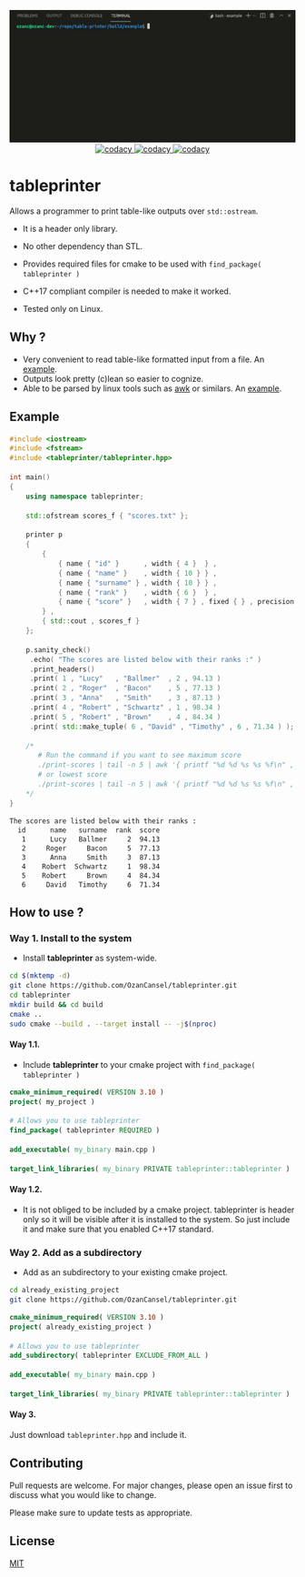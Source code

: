 <p align="center">
  <img src="gif/showcase-1.gif"/>
  <a href="https://github.com/OzanCansel/tableprinter/actions/workflows/cmake-linux.yml">
    <img src="https://github.com/OzanCansel/tableprinter/actions/workflows/cmake-linux.yml/badge.svg" alt="codacy"/>
  </a>
  
  <a href="https://github.com/OzanCansel/tableprinter/actions/workflows/cmake-windows.yml">
    <img src="https://github.com/OzanCansel/tableprinter/actions/workflows/cmake-windows.yml/badge.svg" alt="codacy"/>
  </a>
  
  <a href="https://github.com/OzanCansel/tableprinter/actions/workflows/cmake-macos.yml">
    <img src="https://github.com/OzanCansel/tableprinter/actions/workflows/cmake-macos.yml/badge.svg" alt="codacy"/>
  </a>
</p>

# tableprinter
Allows a programmer to print table-like outputs over `std::ostream`.

- It is a header only library.

- No other dependency than STL.

- Provides required files for cmake to be used with `find_package( tableprinter )`

- C++17 compliant compiler is needed to make it worked.

- Tested only on Linux.

## Why ?
- Very convenient to read table-like formatted input from a file. An [example](https://github.com/OzanCansel/tableprinter/blob/master/example/read-scores.cpp).
- Outputs look pretty (c)lean so easier to cognize.
- Able to be parsed by linux tools such as [awk](https://www.gnu.org/software/gawk/) or similars. An [example](https://github.com/OzanCansel/tableprinter/blob/master/example/print-scores.cpp#L33-L38).

## Example

``` C++
#include <iostream>
#include <fstream>
#include <tableprinter/tableprinter.hpp>

int main()
{
    using namespace tableprinter;

    std::ofstream scores_f { "scores.txt" };

    printer p
    {
        {
            { name { "id" }      , width { 4 }  } ,
            { name { "name" }    , width { 10 } } ,
            { name { "surname" } , width { 10 } } ,
            { name { "rank" }    , width { 6 }  } ,
            { name { "score" }   , width { 7 } , fixed { } , precision { 2 } }
        } ,
        { std::cout , scores_f }
    };

    p.sanity_check()
     .echo( "The scores are listed below with their ranks :" )
     .print_headers()
     .print( 1 , "Lucy"   , "Ballmer"  , 2 , 94.13 )
     .print( 2 , "Roger"  , "Bacon"    , 5 , 77.13 )
     .print( 3 , "Anna"   , "Smith"    , 3 , 87.13 )
     .print( 4 , "Robert" , "Schwartz" , 1 , 98.34 )
     .print( 5 , "Robert" , "Brown"    , 4 , 84.34 )
     .print( std::make_tuple( 6 , "David" , "Timothy" , 6 , 71.34 ) );

    /*
       # Run the command if you want to see maximum score
       ./print-scores | tail -n 5 | awk '{ printf "%d %d %s %s %f\n" , $4 , $1 , $2 , $3 , $5 }' | sort | head -n 1 | awk '{ print $5 }'
       # or lowest score
       ./print-scores | tail -n 5 | awk '{ printf "%d %d %s %s %f\n" , $4 , $1 , $2 , $3 , $5 }' | sort | tac | head -n 1 | awk '{ print $5 }'
    */
}
```
```console
The scores are listed below with their ranks :
  id      name   surname  rank  score
   1      Lucy   Ballmer     2  94.13
   2     Roger     Bacon     5  77.13
   3      Anna     Smith     3  87.13
   4    Robert  Schwartz     1  98.34
   5    Robert     Brown     4  84.34
   6     David   Timothy     6  71.34
```

## How to use ?
### Way 1. Install to the system
- Install __tableprinter__ as system-wide.
```bash
cd $(mktemp -d)
git clone https://github.com/OzanCansel/tableprinter.git
cd tableprinter
mkdir build && cd build
cmake ..
sudo cmake --build . --target install -- -j$(nproc)
```


#### Way 1.1.
- Include __tableprinter__ to your cmake project with `find_package( tableprinter )`
``` cmake
cmake_minimum_required( VERSION 3.10 )
project( my_project )

# Allows you to use tableprinter
find_package( tableprinter REQUIRED )

add_executable( my_binary main.cpp )

target_link_libraries( my_binary PRIVATE tableprinter::tableprinter )
```

#### Way 1.2.
- It is not obliged to be included by a cmake project. tableprinter is header only so it will be visible after it is installed to the system. So just include it and make sure that you enabled C++17 standard.

### Way 2. Add as a subdirectory
- Add as an subdirectory to your existing cmake project.

```bash
cd already_existing_project
git clone https://github.com/OzanCansel/tableprinter.git
```
``` cmake
cmake_minimum_required( VERSION 3.10 )
project( already_existing_project )

# Allows you to use tableprinter
add_subdirectory( tableprinter EXCLUDE_FROM_ALL )

add_executable( my_binary main.cpp )

target_link_libraries( my_binary PRIVATE tableprinter::tableprinter )
```

#### Way 3.
Just download `tableprinter.hpp` and include it.

## Contributing
Pull requests are welcome. For major changes, please open an issue first to discuss what you would like to change.

Please make sure to update tests as appropriate.

## License
[MIT](https://raw.githubusercontent.com/OzanCansel/tableprinter/master/LICENSE)
